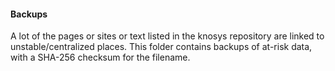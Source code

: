 #### Backups

A lot of the pages or sites or text listed in the knosys repository are linked
to unstable/centralized places. This folder contains backups of at-risk data,
with a SHA-256 checksum for the filename.
